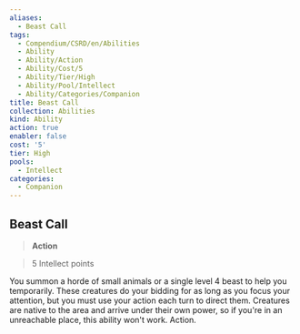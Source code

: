 ```yaml
---
aliases:
  - Beast Call
tags:
  - Compendium/CSRD/en/Abilities
  - Ability
  - Ability/Action
  - Ability/Cost/5
  - Ability/Tier/High
  - Ability/Pool/Intellect
  - Ability/Categories/Companion
title: Beast Call
collection: Abilities
kind: Ability
action: true
enabler: false
cost: '5'
tier: High
pools:
  - Intellect
categories:
  - Companion
---
```

## Beast Call    
>**Action**    
>5 Intellect points  
    
You summon a horde of small animals or a single level 4 beast to help you temporarily. These creatures do your bidding for as long as you focus your attention, but you must use your action each turn to direct them. Creatures are native to the area and arrive under their own power, so if you're in an unreachable place, this ability won't work. Action.